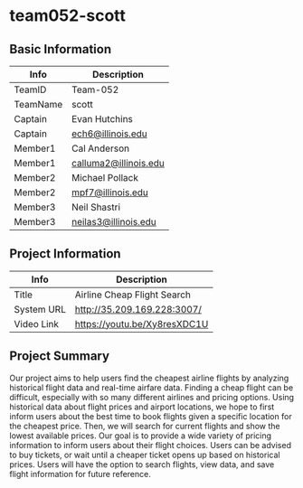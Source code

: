 # team052-scott
## Basic Information

|   Info      |        Description     |
| ----------- | ---------------------- |
| TeamID      |        Team-052        |
| TeamName    |         scott          |
| Captain     |       Evan Hutchins    |
| Captain     |     ech6@illinois.edu  |
| Member1     |       Cal Anderson     |
| Member1     |  calluma2@illinois.edu |
| Member2     |     Michael Pollack    |
| Member2     |   mpf7@illinois.edu    |
| Member3     |       Neil Shastri     |
| Member3     |   neilas3@illinois.edu |

## Project Information

|   Info      |        Description            |
| ----------- | ----------------------------- |
|  Title      |  Airline Cheap Flight Search  |
| System URL  |  http://35.209.169.228:3007/  |
| Video Link  |  https://youtu.be/Xy8resXDC1U |

## Project Summary

Our project aims to help users find the cheapest airline flights by analyzing historical flight data
and real-time airfare data. Finding a cheap flight can be difficult, especially with so many
different airlines and pricing options. Using historical data about flight prices and airport
locations, we hope to first inform users about the best time to book flights given a specific
location for the cheapest price. Then, we will search for current flights and show the lowest
available prices. Our goal is to provide a wide variety of pricing information to inform users
about their flight choices. Users can be advised to buy tickets, or wait until a cheaper ticket
opens up based on historical prices. Users will have the option to search flights, view data, and
save flight information for future reference.


